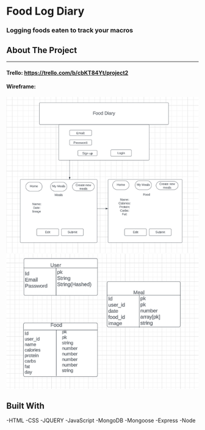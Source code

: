 # Food Log Diary
### Logging foods eaten to track your macros

## About The Project
-------------
#### Trello: https://trello.com/b/cbKT84Yt/project2

#### Wireframe: 

![**Project 1 Wireframe**](images/wireframe.jpeg)
![**Project 1 Wireframe**](images/models.jpeg)

## Built With
-HTML
-CSS
-JQUERY
-JavaScript
-MongoDB
-Mongoose
-Express
-Node